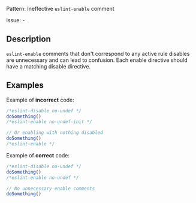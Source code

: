 Pattern: Ineffective `eslint-enable` comment

Issue: -

## Description

`eslint-enable` comments that don't correspond to any active rule disables are unnecessary and can lead to confusion. Each enable directive should have a matching disable directive.

## Examples

Example of **incorrect** code:
```javascript
/*eslint-disable no-undef */
doSomething()
/*eslint-enable no-undef-init */

// Or enabling with nothing disabled
doSomething()
/*eslint-enable */
```

Example of **correct** code:
```javascript
/*eslint-disable no-undef */
doSomething()
/*eslint-enable no-undef */

// No unnecessary enable comments
doSomething()
```